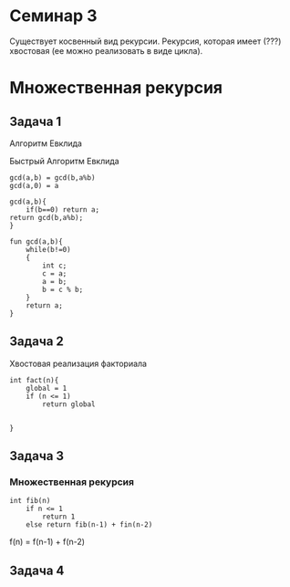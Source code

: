 # Семинар 3

Существует косвенный вид рекурсии. Рекурсия, которая имеет (???)
хвостовая (ее можно реализовать в виде цикла).

# Множественная рекурсия

## Задача 1

Алгоритм Евклида

Быстрый Алгоритм Евклида
```
gcd(a,b) = gcd(b,a%b)
gcd(a,0) = a
```
```
gcd(a,b){
    if(b==0) return a;
return gcd(b,a%b);
}
```
```
fun gcd(a,b){
    while(b!=0)
    {
        int c;
        c = a;
        a = b;
        b = c % b;
    }
    return a;
}
```
## Задача 2

Хвостовая реализация факториала

```
int fact(n){
    global = 1
    if (n <= 1)
        return global
    

}
```

## Задача 3
### Множественная рекурсия

```
int fib(n)
    if n <= 1
        return 1
    else return fib(n-1) + fin(n-2)
```

f(n) = f(n-1) + f(n-2)

## Задача 4

